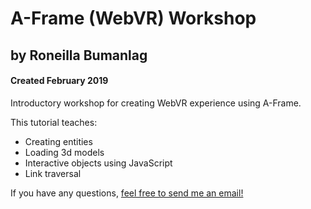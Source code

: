 # A-Frame (WebVR) Workshop
## by Roneilla Bumanlag
#### Created February 2019

Introductory workshop for creating WebVR experience using A-Frame.

This tutorial teaches:
+ Creating entities
+ Loading 3d models
+ Interactive objects using JavaScript
+ Link traversal


If you have any questions, [feel free to send me an email!](mailto:roneillabumanlag@gmail.com)
